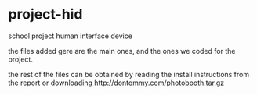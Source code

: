 project-hid
===========

school project human interface device


the files added gere are the main ones, and the ones we coded for the project.

the rest of the files can be obtained by reading the install instructions from the report or 
downloading http://dontommy.com/photobooth.tar.gz
